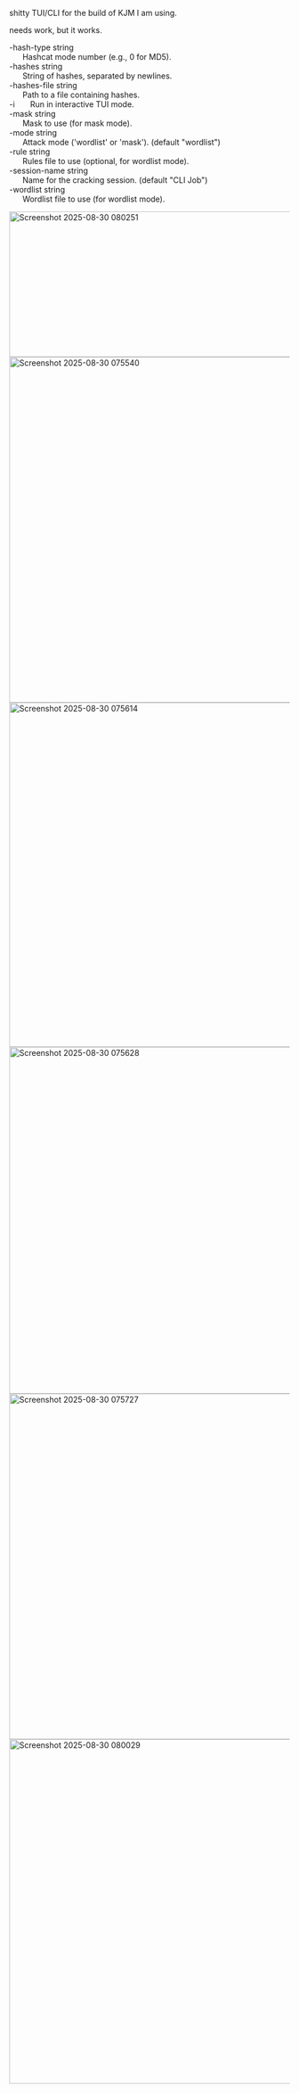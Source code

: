 shitty TUI/CLI for the build of KJM I am using.

needs work, but it works.

-hash-type string  
      Hashcat mode number (e.g., 0 for MD5).  
-hashes string  
      String of hashes, separated by newlines.  
-hashes-file string  
      Path to a file containing hashes.  
-i 
      Run in interactive TUI mode.  
-mask string  
      Mask to use (for mask mode).  
-mode string  
      Attack mode ('wordlist' or 'mask'). (default "wordlist")  
-rule string  
      Rules file to use (optional, for wordlist mode).  
-session-name string  
      Name for the cracking session. (default "CLI Job")  
-wordlist string  
      Wordlist file to use (for wordlist mode).

<img width="876" height="261" alt="Screenshot 2025-08-30 080251" src="https://github.com/user-attachments/assets/7524568f-1831-410e-91ba-8a4c8710f3a9" />
<img width="861" height="620" alt="Screenshot 2025-08-30 075540" src="https://github.com/user-attachments/assets/a1d44011-9c93-4f7e-b3d9-507322b64a20" />
<img width="859" height="618" alt="Screenshot 2025-08-30 075614" src="https://github.com/user-attachments/assets/49455359-b423-4f50-9a44-055857004d25" />
<img width="862" height="622" alt="Screenshot 2025-08-30 075628" src="https://github.com/user-attachments/assets/bbd01671-7c05-4ab7-8714-7db4f5d136c9" />
<img width="861" height="620" alt="Screenshot 2025-08-30 075727" src="https://github.com/user-attachments/assets/70d03e40-9ca6-4085-b727-544b1c54776d" />
<img width="858" height="618" alt="Screenshot 2025-08-30 080029" src="https://github.com/user-attachments/assets/45e8fe93-dfb3-46ac-970a-5e9a561ad049" />
